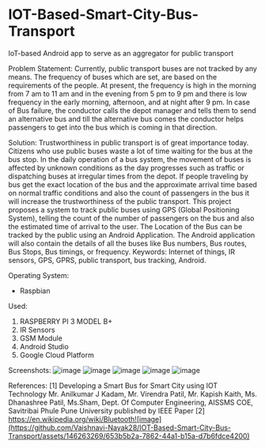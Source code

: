 # IOT-Based-Smart-City-Bus-Transport
 IoT-based Android app to serve as an aggregator for public transport

Problem Statement:
Currently, public transport buses are not tracked by any means.
The frequency of buses which are set, are based on the requirements of the people. At present, the frequency is high in the morning from 7 am to 11 am and in the evening from 5 pm to 9 pm and there is low frequency in the early morning, afternoon, and at night after 9 pm.
In case of Bus failure, the conductor calls the depot manager and tells them to send an alternative bus and till the alternative bus comes the conductor helps passengers to get into the bus which is coming in that direction.

Solution:
Trustworthiness in public transport is of great importance today. Citizens who use public buses waste a lot of time waiting for the bus at the bus stop. In the daily operation of a bus system, the movement of buses is affected by unknown conditions as the day progresses such as traffic or dispatching buses at irregular times from the depot.
If people traveling by bus get the exact location of the bus and the approximate arrival time based on normal traffic conditions and also the count of passengers in the bus it will increase the trustworthiness of the public transport. 
This project proposes a system to track public buses using GPS (Global Positioning System), telling the count of the number of passengers on the bus and also the estimated time of arrival to the user. The Location of the Bus can be tracked by the public using an Android Application.
The Android application will also contain the details of all the buses like Bus numbers, Bus routes, Bus Stops, Bus timings, or frequency.
Keywords: Internet of things, IR sensors, GPS, GPRS, public transport, bus tracking, Android.

Operating System:
- Raspbian

Used:
1) RASPBERRY PI 3 MODEL B+
2) IR Sensors
3) GSM Module
4) Android Studio
5) Google Cloud Platform

Screenshots:
![image](https://github.com/Vaishnavi-Nayak28/IOT-Based-Smart-City-Bus-Transport/assets/146263269/636aa1f7-464a-4c00-90ae-99d02c3a2010)
![image](https://github.com/Vaishnavi-Nayak28/IOT-Based-Smart-City-Bus-Transport/assets/146263269/c9f6faa2-dc4b-479b-9235-96bfe220948a)
![image](https://github.com/Vaishnavi-Nayak28/IOT-Based-Smart-City-Bus-Transport/assets/146263269/8912849c-ae29-4269-bf18-3938b1b2cdd5)
![image](https://github.com/Vaishnavi-Nayak28/IOT-Based-Smart-City-Bus-Transport/assets/146263269/44fba440-8729-4f70-9581-33d987a49f30)
![image](https://github.com/Vaishnavi-Nayak28/IOT-Based-Smart-City-Bus-Transport/assets/146263269/60672d9c-90e4-4652-a4da-9c9aa5a64518)

References:
[1] Developing a Smart Bus for Smart City using IOT Technology Mr. Anilkumar J Kadam, Mr. Virendra Patil, Mr. Kapish Kaith, Ms. Dhanashree Patil, Ms.Sham, Dept. Of Computer Engineering, AISSMS COE, Savitribai Phule Pune University published by IEEE Paper 
[2] https://en.wikipedia.org/wiki/Bluetooth![image](https://github.com/Vaishnavi-Nayak28/IOT-Based-Smart-City-Bus-Transport/assets/146263269/653b5b2a-7862-44a1-b15a-d7b6fdce4200)






